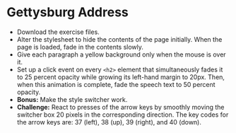 # Gettysburg Address

- Download the exercise files.
- Alter the stylesheet to hide the contents of the page initially. When the page is loaded, fade in the contents slowly.
- Give each paragraph a yellow background only when the mouse is over it.
- Set up a click event on every `<h2>` element that simultaneously fades it to 25 percent opacity while growing its left-hand margin
  to 20px. Then, when this animation is complete, fade the speech text to 50 percent opacity.
- **Bonus:** Make the style switcher work.
- **Challenge:** React to presses of the arrow keys by smoothly moving the switcher box 20 pixels in the corresponding direction. 
  The key codes for the arrow keys are: 37 (left), 38 (up), 39 (right), and 40 (down).

